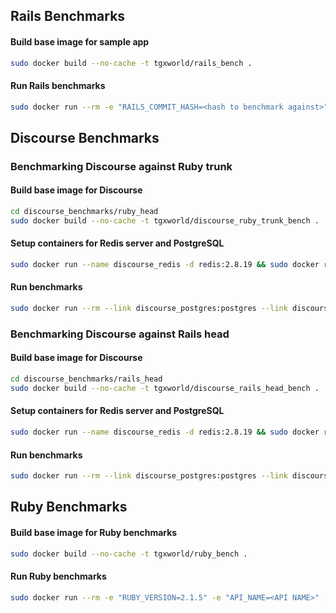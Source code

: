 ## Rails Benchmarks

#### Build base image for sample app
```bash
sudo docker build --no-cache -t tgxworld/rails_bench .
```

#### Run Rails benchmarks
````bash
sudo docker run --rm -e "RAILS_COMMIT_HASH=<hash to benchmark against>" -e "RUBY_VERSION=2.1.5" tgxworld/rails_bench
````

## Discourse Benchmarks

### Benchmarking Discourse against Ruby trunk

#### Build base image for Discourse
```bash
cd discourse_benchmarks/ruby_head
sudo docker build --no-cache -t tgxworld/discourse_ruby_trunk_bench .
```

#### Setup containers for Redis server and PostgreSQL
```bash
sudo docker run --name discourse_redis -d redis:2.8.19 && sudo docker run --name discourse_postgres -d postgres:9.3.5
```

#### Run benchmarks
```bash
sudo docker run --rm --link discourse_postgres:postgres --link discourse_redis:redis -e "RUBY_COMMIT_HASH=<ruby commit sha1>" -e "API_NAME=<API NAME>" -e "API_PASSWORD=<API PASSWORD>" tgxworld/discourse_ruby_trunk_bench
```

### Benchmarking Discourse against Rails head

#### Build base image for Discourse
```bash
cd discourse_benchmarks/rails_head
sudo docker build --no-cache -t tgxworld/discourse_rails_head_bench .
```

#### Setup containers for Redis server and PostgreSQL
```bash
sudo docker run --name discourse_redis -d redis:2.8.19 && sudo docker run --name discourse_postgres -d postgres:9.3.5
```

#### Run benchmarks
```bash
sudo docker run --rm --link discourse_postgres:postgres --link discourse_redis:redis -e "RAILS_COMMIT_HASH=<rails commit sha1>" -e "API_NAME=<API NAME>" -e "API_PASSWORD=<API PASSWORD>" tgxworld/discourse_rails_head_bench
```

## Ruby Benchmarks

#### Build base image for Ruby benchmarks
```bash
sudo docker build --no-cache -t tgxworld/ruby_bench .
```

#### Run Ruby benchmarks
```bash
sudo docker run --rm -e "RUBY_VERSION=2.1.5" -e "API_NAME=<API NAME>" -e "API_PASSWORD=<API PASSWORD>" tgxworld/ruby_bench
```
